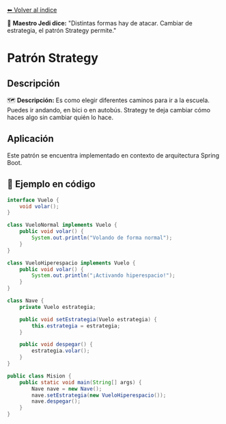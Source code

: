[⬅ Volver al índice](../../README.md)

🧒 **Maestro Jedi dice:** "Distintas formas hay de atacar. Cambiar de estrategia, el patrón Strategy permite."
# Patrón Strategy

## Descripción
🗺️ **Descripción:** Es como elegir diferentes caminos para ir a la escuela. Puedes ir andando, en bici o en autobús. Strategy te deja cambiar cómo haces algo sin cambiar quién lo hace.

## Aplicación
Este patrón se encuentra implementado en contexto de arquitectura Spring Boot.

## 🧪 Ejemplo en código

```java
interface Vuelo {
    void volar();
}

class VueloNormal implements Vuelo {
    public void volar() {
        System.out.println("Volando de forma normal");
    }
}

class VueloHiperespacio implements Vuelo {
    public void volar() {
        System.out.println("¡Activando hiperespacio!");
    }
}

class Nave {
    private Vuelo estrategia;

    public void setEstrategia(Vuelo estrategia) {
        this.estrategia = estrategia;
    }

    public void despegar() {
        estrategia.volar();
    }
}

public class Mision {
    public static void main(String[] args) {
        Nave nave = new Nave();
        nave.setEstrategia(new VueloHiperespacio());
        nave.despegar();
    }
}
```
